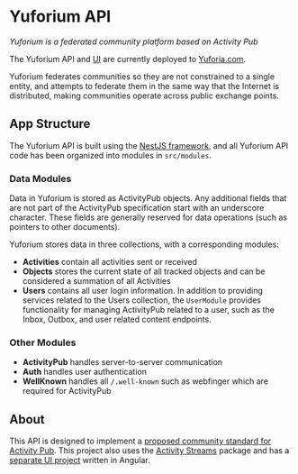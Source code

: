 # Yuforium API
_Yuforium is a federated community platform based on Activity Pub_

The Yuforium API and [UI](https://github.com/yuforium/ui) are currently deployed to [Yuforia.com](https://www.yuforia.com).

Yuforium federates communities so they are not constrained to a single entity, and attempts to federate them in the same way that the Internet is distributed, making communities operate across public exchange points.

## App Structure
The Yuforium API is built using the [NestJS framework](https://nestjs.com), and all Yuforium API code has been organized into modules in `src/modules`.

### Data Modules
Data in Yuforium is stored as ActivityPub objects.  Any additional fields that are not part of the ActivityPub specification start with an underscore character.  These fields are generally reserved for data operations (such as pointers to other documents).

Yuforium stores data in three collections, with a corresponding modules:

* **Activities** contain all activities sent or received
* **Objects** stores the current state of all tracked objects and can be considered a summation of all Activities
* **Users** contains all user login information.  In addition to providing services related to the Users collection, the `UserModule` provides functionality for managing ActivityPub related to a user, such as the Inbox, Outbox, and user related content endpoints.

### Other Modules

* **ActivityPub** handles server-to-server communication
* **Auth** handles user authentication
* **WellKnown** handles all `/.well-known` such as webfinger which are required for ActivityPub


## About
This API is designed to implement a [proposed community standard for Activity Pub](https://github.com/yuforium/activitypub-docs/blob/main/federation.md).  This project also uses the [Activity Streams](https://github.com/yuforium/activity-streams) package and has a [separate UI project](https://github.com/yuforium/ui) written in Angular.
